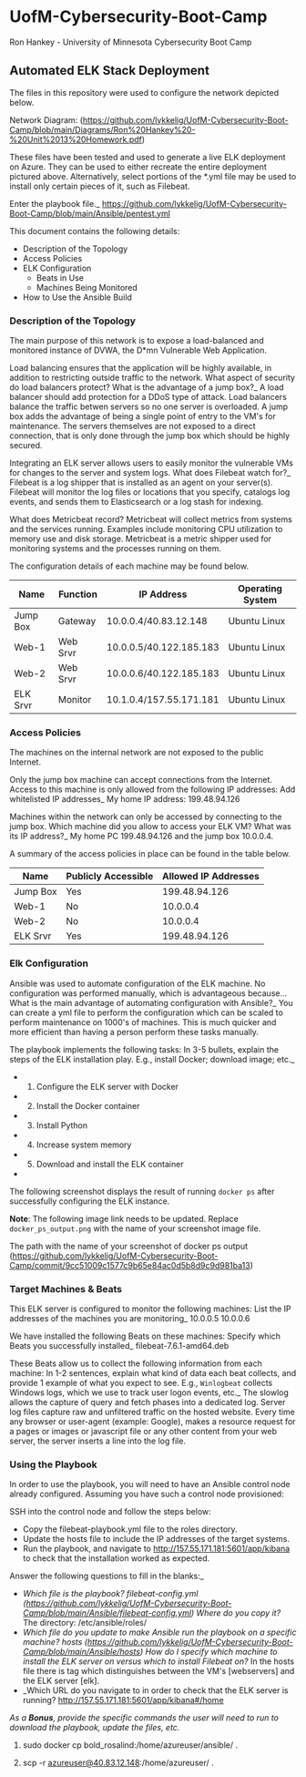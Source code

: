 # UofM-Cybersecurity-Boot-Camp
Ron Hankey - University of Minnesota Cybersecurity Boot Camp
## Automated ELK Stack Deployment

The files in this repository were used to configure the network depicted below.

  

Network Diagram: (https://github.com/lykkelig/UofM-Cybersecurity-Boot-Camp/blob/main/Diagrams/Ron%20Hankey%20-%20Unit%2013%20Homework.pdf)

These files have been tested and used to generate a live ELK deployment on Azure. They can be used to either recreate the entire deployment pictured above. Alternatively, select portions of the *.yml file may be used to install only certain pieces of it, such as Filebeat.

 Enter the playbook file._
  https://github.com/lykkelig/UofM-Cybersecurity-Boot-Camp/blob/main/Ansible/pentest.yml

This document contains the following details:
- Description of the Topology
- Access Policies
- ELK Configuration
  - Beats in Use
  - Machines Being Monitored
- How to Use the Ansible Build


### Description of the Topology

The main purpose of this network is to expose a load-balanced and monitored instance of DVWA, the D*mn Vulnerable Web Application.

Load balancing ensures that the application will be highly available, in addition to restricting outside traffic to the network.
What aspect of security do load balancers protect? What is the advantage of a jump box?_
A load balancer should add protection for a DDoS type of attack. Load balancers balance the traffic betwen servers so no one server is overloaded. A jump box adds the advantage of being a single point of entry to the VM's for maintenance. The servers themselves are not exposed to a direct connection, that is only done through the jump box which should be highly secured.  

Integrating an ELK server allows users to easily monitor the vulnerable VMs for changes to the server and system logs.
What does Filebeat watch for?_
Filebeat is a log shipper that is installed as an agent on your server(s). Filebeat will monitor the log files or locations that you specify, catalogs log events, and sends them to Elasticsearch or a log stash for indexing.

What does Metricbeat record?
Metricbeat will collect metrics from systems and the services running. Examples include monitoring CPU utilization to memory use and disk storage. Metricbeat is a metric shipper used for monitoring systems and the processes running on them.

The configuration details of each machine may be found below.

| Name     | Function | IP Address              | Operating System |
|----------|----------|-------------------------|------------------|
| Jump Box | Gateway  | 10.0.0.4/40.83.12.148   | Ubuntu Linux     |
| Web-1    | Web Srvr | 10.0.0.5/40.122.185.183 | Ubuntu Linux     |
| Web-2    | Web Srvr | 10.0.0.6/40.122.185.183 | Ubuntu Linux     |
| ELK Srvr | Monitor  | 10.1.0.4/157.55.171.181 | Ubuntu Linux     |

### Access Policies

The machines on the internal network are not exposed to the public Internet. 

Only the jump box machine can accept connections from the Internet. Access to this machine is only allowed from the following IP addresses:
Add whitelisted IP addresses_
My home IP address: 199.48.94.126

Machines within the network can only be accessed by connecting to the jump box.
Which machine did you allow to access your ELK VM? What was its IP address?_
My home PC 199.48.94.126 and the jump box 10.0.0.4.

A summary of the access policies in place can be found in the table below.

| Name     | Publicly Accessible | Allowed IP Addresses |
|----------|---------------------|----------------------|
| Jump Box | Yes                 | 199.48.94.126        |
| Web-1    | No                  | 10.0.0.4             |
| Web-2    | No                  | 10.0.0.4             |
| ELK Srvr | Yes                 | 199.48.94.126        |

### Elk Configuration

Ansible was used to automate configuration of the ELK machine. No configuration was performed manually, which is advantageous because...
What is the main advantage of automating configuration with Ansible?_
You can create a yml file to perform the configuration which can be scaled to perform maintenance on 1000's of machines.
This is much quicker and more efficient than having a person perform these tasks manually.

The playbook implements the following tasks:
In 3-5 bullets, explain the steps of the ELK installation play. E.g., install Docker; download image; etc._
- 1) Configure the ELK server with Docker
- 2) Install the Docker container
- 3) Install Python
- 4) Increase system memory
- 5) Download and install the ELK container
- 

The following screenshot displays the result of running `docker ps` after successfully configuring the ELK instance.

**Note**: The following image link needs to be updated. Replace `docker_ps_output.png` with the name of your screenshot image file.  


The path with the name of your screenshot of docker ps output (https://github.com/lykkelig/UofM-Cybersecurity-Boot-Camp/commit/9cc51009c1577c9b65e84ac0d5b8d9c9d981ba13)

### Target Machines & Beats
This ELK server is configured to monitor the following machines:
List the IP addresses of the machines you are monitoring_
10.0.0.5
10.0.0.6

We have installed the following Beats on these machines:
Specify which Beats you successfully installed_
filebeat-7.6.1-amd64.deb

These Beats allow us to collect the following information from each machine:
In 1-2 sentences, explain what kind of data each beat collects, and provide 1 example of what you expect to see. E.g., `Winlogbeat` collects Windows logs, which we use to track user logon events, etc._
The slowlog allows the capture of query and fetch phases into a dedicated log.
Server log files capture raw and unfiltered traffic on the hosted website. Every time any browser or user-agent (example: Google), makes a resource request for a pages or images or javascript file or any other content from your web server, the server inserts a line into the log file.

### Using the Playbook
In order to use the playbook, you will need to have an Ansible control node already configured. Assuming you have such a control node provisioned: 

SSH into the control node and follow the steps below:
- Copy the filebeat-playbook.yml file to the roles directory.
- Update the hosts file to include the IP addresses of the target systems.
- Run the playbook, and navigate to http://157.55.171.181:5601/app/kibana to check that the installation worked as expected.

Answer the following questions to fill in the blanks:_
- _Which file is the playbook? filebeat-config.yml (https://github.com/lykkelig/UofM-Cybersecurity-Boot-Camp/blob/main/Ansible/filebeat-config.yml)
  Where do you copy it?_ The directory: /etc/ansible/roles/
- _Which file do you update to make Ansible run the playbook on a specific machine? hosts
(https://github.com/lykkelig/UofM-Cybersecurity-Boot-Camp/blob/main/Ansible/hosts)
 How do I specify which machine to install the ELK server on versus which to install Filebeat on?_
 In the hosts file there is tag which distinguishes between the VM's [webservers] and the ELK server [elk].
- _Which URL do you navigate to in order to check that the ELK server is running?
http://157.55.171.181:5601/app/kibana#/home

_As a **Bonus**, provide the specific commands the user will need to run to download the playbook, update the files, etc._
1) sudo docker cp bold_rosalind:/home/azureuser/ansible/  .

2) scp -r azureuser@40.83.12.148:/home/azureuser/ .
